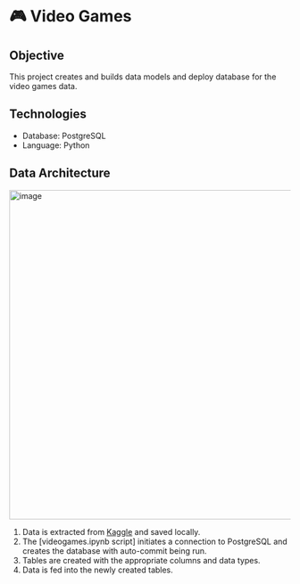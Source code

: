 # 🎮 Video Games
## Objective
This project creates and builds data models and deploy database for the video games data.

## Technologies
- Database: PostgreSQL
- Language: Python
  
## Data Architecture

<img width="591" alt="image" src="https://user-images.githubusercontent.com/81607668/237030996-a92947af-5e9b-42be-8a34-9b4073f6e7ef.png">

1. Data is extracted from [Kaggle](http://kaggle.com/datasets/rush4ratio/video-game-sales-with-ratings/versions/2?resource=download) and saved locally.
2. The [videogames.ipynb script] initiates a connection to PostgreSQL and creates the database with auto-commit being run. 
3. Tables are created with the appropriate columns and data types. 
4. Data is fed into the newly created tables.
